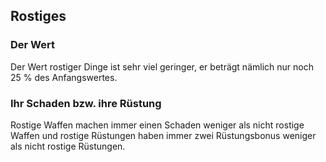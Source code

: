 ## Rostiges

### Der Wert

Der Wert rostiger Dinge ist sehr viel geringer, er beträgt nämlich nur noch 25 % des Anfangswertes.

### Ihr Schaden bzw. ihre Rüstung

Rostige Waffen machen immer einen Schaden weniger als nicht rostige Waffen und rostige Rüstungen haben immer zwei Rüstungsbonus weniger als nicht rostige Rüstungen.
